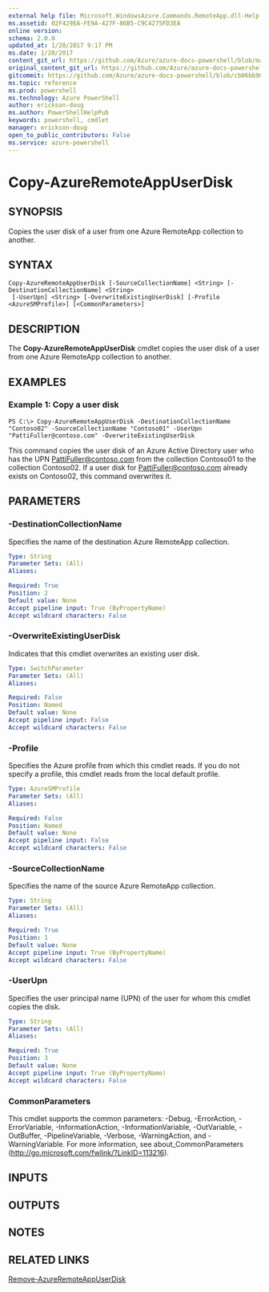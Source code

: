 ```yaml
---
external help file: Microsoft.WindowsAzure.Commands.RemoteApp.dll-Help.xml
ms.assetid: 02F429EA-FE9A-427F-86B5-C9C4275FD3EA
online version: 
schema: 2.0.0
updated_at: 1/20/2017 9:17 PM
ms.date: 1/20/2017
content_git_url: https://github.com/Azure/azure-docs-powershell/blob/master/azureps-cmdlets-docs/ServiceManagement/Azure.RemoteApp/v3.4.0/Copy-AzureRemoteAppUserDisk.md
original_content_git_url: https://github.com/Azure/azure-docs-powershell/blob/master/azureps-cmdlets-docs/ServiceManagement/Azure.RemoteApp/v3.4.0/Copy-AzureRemoteAppUserDisk.md
gitcommit: https://github.com/Azure/azure-docs-powershell/blob/cb06bb906911a2a2e1f57adbafe0c0c97a0b205b/azureps-cmdlets-docs/ServiceManagement/Azure.RemoteApp/v3.4.0/Copy-AzureRemoteAppUserDisk.md
ms.topic: reference
ms.prod: powershell
ms.technology: Azure PowerShell
author: erickson-doug
ms.author: PowerShellHelpPub
keywords: powershell, cmdlet
manager: erickson-doug
open_to_public_contributors: False
ms.service: azure-powershell
---
```


# Copy-AzureRemoteAppUserDisk

## SYNOPSIS
Copies the user disk of a user from one Azure RemoteApp collection to another.

## SYNTAX

```
Copy-AzureRemoteAppUserDisk [-SourceCollectionName] <String> [-DestinationCollectionName] <String>
 [-UserUpn] <String> [-OverwriteExistingUserDisk] [-Profile <AzureSMProfile>] [<CommonParameters>]
```

## DESCRIPTION
The **Copy-AzureRemoteAppUserDisk** cmdlet copies the user disk of a user from one Azure RemoteApp collection to another.

## EXAMPLES

### Example 1: Copy a user disk
```
PS C:\> Copy-AzureRemoteAppUserDisk -DestinationCollectionName "Contoso02" -SourceCollectionName "Contoso01" -UserUpn "PattiFuller@contoso.com" -OverwriteExistingUserDisk
```

This command copies the user disk of an Azure Active Directory user who has the UPN PattiFuller@contoso.com from the collection Contoso01 to the collection Contoso02.
If a user disk for PattiFuller@contoso.com already exists on Contoso02, this command overwrites it.

## PARAMETERS

### -DestinationCollectionName
Specifies the name of the destination Azure RemoteApp collection.

```yaml
Type: String
Parameter Sets: (All)
Aliases: 

Required: True
Position: 2
Default value: None
Accept pipeline input: True (ByPropertyName)
Accept wildcard characters: False
```

### -OverwriteExistingUserDisk
Indicates that this cmdlet overwrites an existing user disk.

```yaml
Type: SwitchParameter
Parameter Sets: (All)
Aliases: 

Required: False
Position: Named
Default value: None
Accept pipeline input: False
Accept wildcard characters: False
```

### -Profile
Specifies the Azure profile from which this cmdlet reads.
If you do not specify a profile, this cmdlet reads from the local default profile.

```yaml
Type: AzureSMProfile
Parameter Sets: (All)
Aliases: 

Required: False
Position: Named
Default value: None
Accept pipeline input: False
Accept wildcard characters: False
```

### -SourceCollectionName
Specifies the name of the source Azure RemoteApp collection.

```yaml
Type: String
Parameter Sets: (All)
Aliases: 

Required: True
Position: 1
Default value: None
Accept pipeline input: True (ByPropertyName)
Accept wildcard characters: False
```

### -UserUpn
Specifies the user principal name (UPN) of the user for whom this cmdlet copies the disk.

```yaml
Type: String
Parameter Sets: (All)
Aliases: 

Required: True
Position: 3
Default value: None
Accept pipeline input: True (ByPropertyName)
Accept wildcard characters: False
```

### CommonParameters
This cmdlet supports the common parameters: -Debug, -ErrorAction, -ErrorVariable, -InformationAction, -InformationVariable, -OutVariable, -OutBuffer, -PipelineVariable, -Verbose, -WarningAction, and -WarningVariable. For more information, see about_CommonParameters (http://go.microsoft.com/fwlink/?LinkID=113216).

## INPUTS

## OUTPUTS

## NOTES

## RELATED LINKS

[Remove-AzureRemoteAppUserDisk](xref:ServiceManagement/Azure.RemoteApp/v3.4.0/Remove-AzureRemoteAppUserDisk.md)


